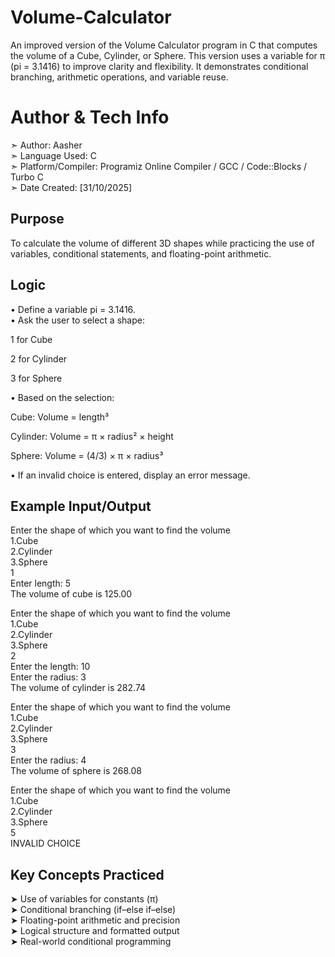 # Volume-Calculator

An improved version of the Volume Calculator program in C that computes the volume of a Cube, Cylinder, or Sphere. This version uses a variable for π (pi = 3.1416) to improve clarity and flexibility. It demonstrates conditional branching, arithmetic operations, and variable reuse.

# Author & Tech Info

➣ Author: Aasher  
➣ Language Used: C  
➣ Platform/Compiler: Programiz Online Compiler / GCC / Code::Blocks / Turbo C  
➣ Date Created: [31/10/2025]  
  
## Purpose

To calculate the volume of different 3D shapes while practicing the use of variables, conditional statements, and floating-point arithmetic.

## Logic  

• Define a variable pi = 3.1416.  
• Ask the user to select a shape:  

1 for Cube  

2 for Cylinder  

3 for Sphere  

• Based on the selection:  
  
Cube: Volume = length³  
  
Cylinder: Volume = π × radius² × height  

Sphere: Volume = (4/3) × π × radius³  
  
• If an invalid choice is entered, display an error message.  

## Example Input/Output  
Enter the shape of which you want to find the volume   
1.Cube   
2.Cylinder   
3.Sphere  
1  
Enter length: 5  
The volume of cube is 125.00  
  
Enter the shape of which you want to find the volume   
1.Cube   
2.Cylinder   
3.Sphere  
2  
Enter the length: 10  
Enter the radius: 3  
The volume of cylinder is 282.74  

Enter the shape of which you want to find the volume   
1.Cube   
2.Cylinder   
3.Sphere  
3  
Enter the radius: 4  
The volume of sphere is 268.08  
  
Enter the shape of which you want to find the volume    
1.Cube   
2.Cylinder   
3.Sphere  
5  
INVALID CHOICE  

## Key Concepts Practiced

➤ Use of variables for constants (π)  
➤ Conditional branching (if–else if–else)  
➤ Floating-point arithmetic and precision  
➤ Logical structure and formatted output  
➤ Real-world conditional programming  
